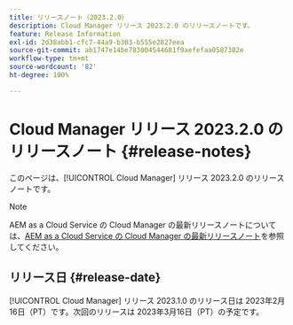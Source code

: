 ```yaml
---
title: リリースノート（2023.2.0）
description: Cloud Manager リリース 2023.2.0 のリリースノートです。
feature: Release Information
exl-id: 2d38abb1-cfc7-44a9-b303-b555e2827eea
source-git-commit: ab1747e14be783004544681f9aefefaa0587302e
workflow-type: tm+mt
source-wordcount: '82'
ht-degree: 100%

---
```



# Cloud Manager リリース 2023.2.0 のリリースノート {#release-notes}

このページは、[!UICONTROL Cloud Manager] リリース 2023.2.0 のリリースノートです。

>[!NOTE]
>
>AEM as a Cloud Service の Cloud Manager の最新リリースノートについては、[AEM as a Cloud Service の Cloud Manager の最新リリースノート](https://experienceleague.adobe.com/docs/experience-manager-cloud-service/content/implementing/using-cloud-manager/release-notes-cloud-manager/release-notes-cm-current.html?lang=ja)を参照してください。

## リリース日 {#release-date}

[!UICONTROL Cloud Manager] リリース 2023.1.0 のリリース日は 2023年2月16日（PT）です。次回のリリースは 2023年3月16日（PT）の予定です。

